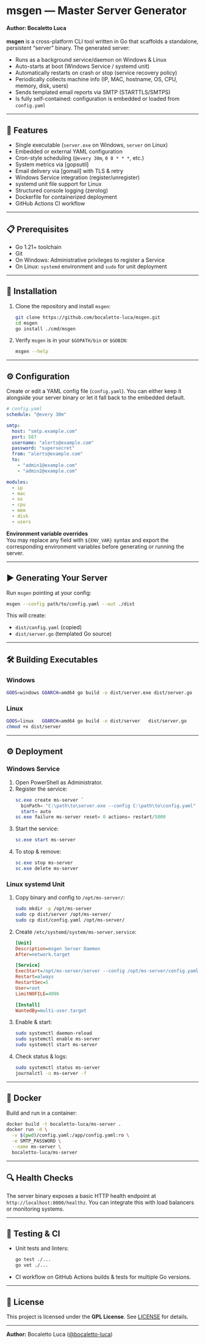 # msgen — Master Server Generator
#### Author: Bocaletto Luca

**msgen** is a cross-platform CLI tool written in Go that scaffolds a standalone, persistent “server” binary. The generated server:

- Runs as a background service/daemon on Windows & Linux  
- Auto-starts at boot (Windows Service / systemd unit)  
- Automatically restarts on crash or stop (service recovery policy)  
- Periodically collects machine info (IP, MAC, hostname, OS, CPU, memory, disk, users)  
- Sends templated email reports via SMTP (STARTTLS/SMTPS)  
- Is fully self-contained: configuration is embedded or loaded from `config.yaml`  

---

## 🚀 Features

- Single executable (`server.exe` on Windows, `server` on Linux)  
- Embedded or external YAML configuration  
- Cron-style scheduling (`@every 30m`, `0 8 * * *`, etc.)  
- System metrics via [gopsutil]  
- Email delivery via [gomail] with TLS & retry  
- Windows Service integration (register/unregister)  
- systemd unit file support for Linux  
- Structured console logging (zerolog)  
- Dockerfile for containerized deployment  
- GitHub Actions CI workflow  

---

## 📋 Prerequisites

- Go 1.21+ toolchain  
- Git  
- On Windows: Administrative privileges to register a Service  
- On Linux: `systemd` environment and `sudo` for unit deployment  

---

## 🔧 Installation

1. Clone the repository and install `msgen`:
    ```bash
    git clone https://github.com/bocaletto-luca/msgen.git
    cd msgen
    go install ./cmd/msgen
    ```
2. Verify `msgen` is in your `$GOPATH/bin` or `$GOBIN`:
    ```bash
    msgen --help
    ```

---

## ⚙️ Configuration

Create or edit a YAML config file (`config.yaml`). You can either keep it alongside your server binary or let it fall back to the embedded default.

```yaml
# config.yaml
schedule: "@every 30m"

smtp:
  host: "smtp.example.com"
  port: 587
  username: "alerts@example.com"
  password: "supersecret"
  from: "alerts@example.com"
  to:
    - "admin1@example.com"
    - "admin2@example.com"

modules:
  - ip
  - mac
  - os
  - cpu
  - mem
  - disk
  - users
```

**Environment variable overrides**  
You may replace any field with `${ENV_VAR}` syntax and export the corresponding environment variables before generating or running the server.

---

## ▶️ Generating Your Server

Run `msgen` pointing at your config:

```bash
msgen --config path/to/config.yaml --out ./dist
```

This will create:

- `dist/config.yaml` (copied)  
- `dist/server.go` (templated Go source)  

---

## 🛠️ Building Executables

### Windows

```bash
GOOS=windows GOARCH=amd64 go build -o dist/server.exe dist/server.go
```

### Linux

```bash
GOOS=linux   GOARCH=amd64 go build -o dist/server   dist/server.go
chmod +x dist/server
```

---

## ⚙️ Deployment

### Windows Service

1. Open PowerShell as Administrator.
2. Register the service:
   ```powershell
   sc.exe create ms-server `
     binPath= "C:\path\to\server.exe --config C:\path\to\config.yaml" `
     start= auto
   sc.exe failure ms-server reset= 0 actions= restart/5000
   ```
3. Start the service:
   ```powershell
   sc.exe start ms-server
   ```
4. To stop & remove:
   ```powershell
   sc.exe stop ms-server
   sc.exe delete ms-server
   ```

### Linux systemd Unit

1. Copy binary and config to `/opt/ms-server/`:
   ```bash
   sudo mkdir -p /opt/ms-server
   sudo cp dist/server /opt/ms-server/
   sudo cp dist/config.yaml /opt/ms-server/
   ```
2. Create `/etc/systemd/system/ms-server.service`:
   ```ini
   [Unit]
   Description=msgen Server Daemon
   After=network.target

   [Service]
   ExecStart=/opt/ms-server/server --config /opt/ms-server/config.yaml
   Restart=always
   RestartSec=5
   User=root
   LimitNOFILE=4096

   [Install]
   WantedBy=multi-user.target
   ```
3. Enable & start:
   ```bash
   sudo systemctl daemon-reload
   sudo systemctl enable ms-server
   sudo systemctl start ms-server
   ```
4. Check status & logs:
   ```bash
   sudo systemctl status ms-server
   journalctl -u ms-server -f
   ```

---

## 🐳 Docker

Build and run in a container:

```bash
docker build -t bocaletto-luca/ms-server .
docker run -d \
  -v $(pwd)/config.yaml:/app/config.yaml:ro \
  -e SMTP_PASSWORD \
  --name ms-server \
  bocaletto-luca/ms-server
```

---

## 🔍 Health Checks

The server binary exposes a basic HTTP health endpoint at `http://localhost:8000/healthz`. You can integrate this with load balancers or monitoring systems.

---

## 🧪 Testing & CI

- Unit tests and linters:
  ```bash
  go test ./...
  go vet ./...
  ```
- CI workflow on GitHub Actions builds & tests for multiple Go versions.

---

## 📝 License

This project is licensed under the **GPL License**. See [LICENSE](LICENSE) for details.

---

**Author:** Bocaletto Luca ([@bocaletto-luca](https://github.com/bocaletto-luca))  
